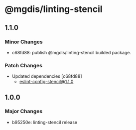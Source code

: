 # @mgdis/linting-stencil

## 1.1.0

### Minor Changes

- c68fd88: publish @mgdis/linting-stencil builded package.

### Patch Changes

- Updated dependencies [c68fd88]
  - eslint-config-stencil@1.1.0

## 1.0.0

### Major Changes

- b95250e: linting-stencil release
